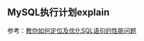 ## MySQL执行计划explain



参考：[教你如何定位及优化SQL语句的性能问题](https://mp.weixin.qq.com/s?__biz=MzUyODg4Nzk2MQ==&mid=2247490593&idx=3&sn=40eee0f53b111beb96fd089106c8d84a&source=41#wechat_redirect)